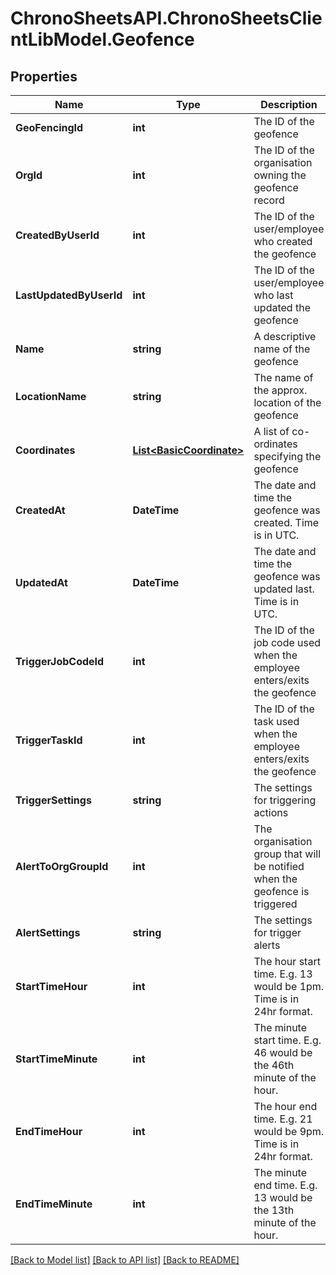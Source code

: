 
# ChronoSheetsAPI.ChronoSheetsClientLibModel.Geofence

## Properties

Name | Type | Description | Notes
------------ | ------------- | ------------- | -------------
**GeoFencingId** | **int** | The ID of the geofence | [optional] 
**OrgId** | **int** | The ID of the organisation owning the geofence record | [optional] 
**CreatedByUserId** | **int** | The ID of the user/employee who created the geofence | [optional] 
**LastUpdatedByUserId** | **int** | The ID of the user/employee who last updated the geofence | [optional] 
**Name** | **string** | A descriptive name of the geofence | [optional] 
**LocationName** | **string** | The name of the approx. location of the geofence | [optional] 
**Coordinates** | [**List&lt;BasicCoordinate&gt;**](BasicCoordinate.md) | A list of co-ordinates specifying the geofence | [optional] 
**CreatedAt** | **DateTime** | The date and time the geofence was created.  Time is in UTC. | [optional] 
**UpdatedAt** | **DateTime** | The date and time the geofence was updated last.  Time is in UTC. | [optional] 
**TriggerJobCodeId** | **int** | The ID of the job code used when the employee enters/exits the geofence | [optional] 
**TriggerTaskId** | **int** | The ID of the task used when the employee enters/exits the geofence | [optional] 
**TriggerSettings** | **string** | The settings for triggering actions | [optional] 
**AlertToOrgGroupId** | **int** | The organisation group that will be notified when the geofence is triggered | [optional] 
**AlertSettings** | **string** | The settings for trigger alerts | [optional] 
**StartTimeHour** | **int** | The hour start time. E.g. 13 would be 1pm.  Time is in 24hr format. | [optional] 
**StartTimeMinute** | **int** | The minute start time.  E.g. 46 would be the 46th minute of the hour. | [optional] 
**EndTimeHour** | **int** | The hour end time. E.g. 21 would be 9pm.  Time is in 24hr format. | [optional] 
**EndTimeMinute** | **int** | The minute end time.  E.g. 13 would be the 13th minute of the hour. | [optional] 

[[Back to Model list]](../README.md#documentation-for-models)
[[Back to API list]](../README.md#documentation-for-api-endpoints)
[[Back to README]](../README.md)

